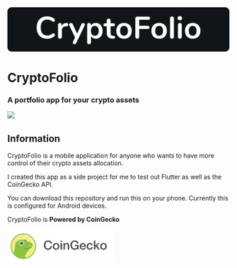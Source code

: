 <img src="./dev_assets/title_image.png" height="100">

# CryptoFolio

### A portfolio app for your crypto assets

<img src="./dev_assets/animated_gif.gif" width="320">

## Information

CryptoFolio is a mobile application for anyone who wants to have more control of their crypto assets allocation.

I created this app as a side project for me to test out Flutter as well as the CoinGecko API.

You can download this repository and run this on your phone. Currently this is configured for Android devices.

CryptoFolio is **Powered by CoinGecko**

<img src="./dev_assets/CoinGecko.png" height="75">
